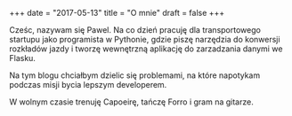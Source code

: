 +++
date = "2017-05-13"
title = "O mnie"
draft = false
+++

Cześc, nazywam się Pawel. Na co dzień pracuję dla transportowego startupu jako programista w Pythonie, gdzie piszę narzędzia do konwersji rozkładów jazdy i tworzę wewnętrzną aplikację do zarzadzania danymi we Flasku.

Na tym blogu chciałbym dzielic się problemami, na które napotykam podczas misji bycia lepszym developerem.

W wolnym czasie trenuję Capoeirę, tańczę Forro i gram na gitarze.
